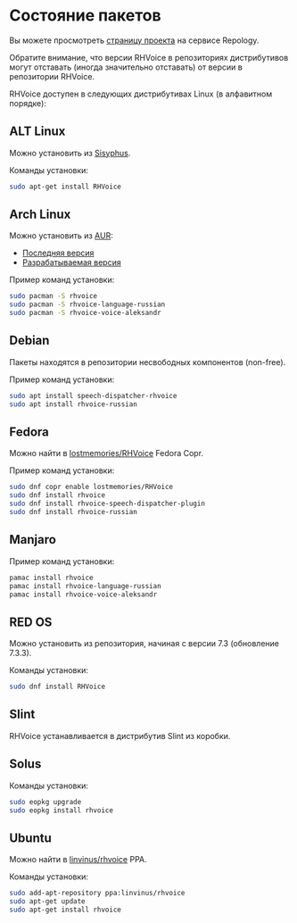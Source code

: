 # Состояние пакетов

Вы можете просмотреть [страницу проекта](https://repology.org/project/rhvoice/versions) на сервисе Repology.

Обратите внимание, что версии RHVoice в репозиториях дистрибутивов могут отставать (иногда значительно отставать) от версии в репозитории RHVoice.

RHVoice доступен в следующих дистрибутивах Linux (в алфавитном порядке):

## ALT Linux

Можно установить из [Sisyphus](https://packages.altlinux.org/).

Команды установки:

```bash
sudo apt-get install RHVoice
```

## Arch Linux

Можно установить из [AUR](https://aur.archlinux.org/):

* [Последняя версия](https://aur.archlinux.org/packages/rhvoice/)
* [Разрабатываемая версия](https://aur.archlinux.org/packages/rhvoice-git/)

Пример команд установки:

```bash
sudo pacman -S rhvoice
sudo pacman -S rhvoice-language-russian
sudo pacman -S rhvoice-voice-aleksandr
```

## Debian

Пакеты находятся в репозитории несвободных компонентов (non-free).

Пример команд установки:

```bash
sudo apt install speech-dispatcher-rhvoice
sudo apt install rhvoice-russian
```

## Fedora

Можно найти в [lostmemories/RHVoice](https://copr.fedorainfracloud.org/coprs/lostmemories/)
Fedora Copr.

Пример команд установки:

```bash
sudo dnf copr enable lostmemories/RHVoice
sudo dnf install rhvoice
sudo dnf install rhvoice-speech-dispatcher-plugin
sudo dnf install rhvoice-russian
```

## Manjaro

Пример команд установки:

```bash
pamac install rhvoice
pamac install rhvoice-language-russian
pamac install rhvoice-voice-aleksandr
```

## RED OS

Можно установить из репозитория, начиная с версии 7.3 (обновление 7.3.3).

Команды установки:

```bash
sudo dnf install RHVoice
```

## Slint

RHVoice устанавливается в дистрибутив Slint из коробки.

## Solus

Команды установки:

```bash
sudo eopkg upgrade
sudo eopkg install rhvoice
```

## Ubuntu

Можно найти в [linvinus/rhvoice](https://launchpad.net/~linvinus/+archive/ubuntu/rhvoice/)
PPA.

Команды установки:

```bash
sudo add-apt-repository ppa:linvinus/rhvoice
sudo apt-get update
sudo apt-get install rhvoice
```
